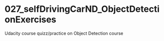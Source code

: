 # 027_selfDrivingCarND_ObjectDetectionExercises
Udacity course quizz/practice on Object Detection course
